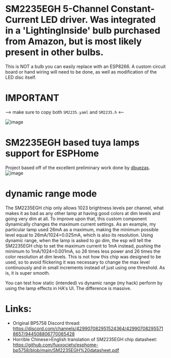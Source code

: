# SM2235EGH 5-Channel Constant-Current LED driver. Was integrated in a 'LightingInside' bulb purchased from Amazon, but is most likely present in other bulbs.

This is NOT a bulb you can easily replace with an ESP8266. A custom circuit board or hand wiring will need to be done, as well as modification of the LED disc itself.

# IMPORTANT
--> make sure to copy both `SM2235.yaml` and `SM2235.h` <--

![image](https://esphome.io/_images/made-for-esphome-black-on-white.svg)
# SM2235EGH based tuya lamps support for ESPHome
Project based off of the excellent preliminary work done by [dbuezas](https://github.com/dbuezas/esphome-bp5758).
![image](./lamp-example.jpeg)

# dynamic range mode

The SM2235EGH chip only allows 1023 brightness levels per channel, what makes it as bad as any other lamp at having good colors at dim levels and going very dim at all.
To improve upon that, this custom component dynamically changes the maximum current settings. As an example, my particular lamp used 26mA as a maximum, making the minimum possible level equal to 26mA/1024=0.025mA, which is also its resolution. Using dynamic range, when the lamp is asked to go dim, the esp will tell the SM2235EGH chip to set the maximum current to 1mA instead, pushing the minimum  to 1mA/1024=0.001mA, so 26 times less power and 26 times the color resolution at dim levels.
This is not how this chip was designed to be used, so to avoid flickering it was necessary to change the max level continuously and in small increments instead of just using one threshold. As is, it is super smooth.


You can test how static (intended) vs dynamic range (my hack) perform by using the lamp effects in HA's UI. The difference is massive.

# Links:

* Original BP5758 Discord thread: https://discord.com/channels/429907082951524364/429907082955718657/944508806770065428
* Horrible Chinese>English translation of SM2235EGH chip datasheet: https://github.com/fuxxociety/esphome-bp5758/blob/main/SM2235EGH%20datasheet.pdf
